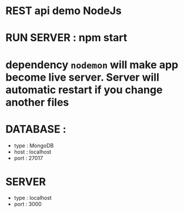 # REST api demo NodeJs
# RUN SERVER : npm start
# dependency `nodemon` will make app become live server. Server will automatic restart if you change another files
# DATABASE : 
- type : MongoDB
- host : localhost
- port : 27017
# SERVER
- type : localhost
- port : 3000